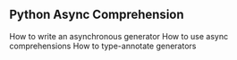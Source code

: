 ## Python Async Comprehension
How to write an asynchronous generator
How to use async comprehensions
How to type-annotate generators
